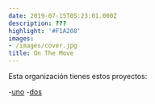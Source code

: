 ```yaml
---
date: 2019-07-15T05:23:01.000Z
description: ???
highlight: '#F1A208'
images:
- /images/cover.jpg
title: On The Move
---
```


Esta organización tienes estos proyectos:

-[uno](un-link)
-[dos](dos-link)
